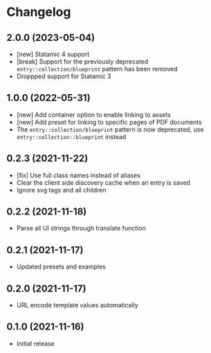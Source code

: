 # Changelog

## 2.0.0 (2023-05-04)

- [new] Statamic 4 support
- [break] Support for the previously deprecated `entry::collection/blueprint` pattern has been removed
- Droppped support for Statamic 3

## 1.0.0 (2022-05-31)

- [new] Add container option to enable linking to assets
- [new] Add preset for linking to specific pages of PDF documents
- The `entry::collection/blueprint` pattern is now deprecated, use `entry::collection::blueprint` instead

## 0.2.3 (2021-11-22)

- [fix] Use full class names instead of aliases
- Clear the client side discovery cache when an entry is saved
- Ignore svg tags and all children

## 0.2.2 (2021-11-18)

- Parse all UI strings through translate function

## 0.2.1 (2021-11-17)

- Updated presets and examples

## 0.2.0 (2021-11-17)

- URL encode template values automatically

## 0.1.0 (2021-11-16)

- Initial release
